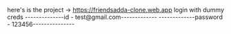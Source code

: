 here's is the project -> https://friendsadda-clone.web.app
login with dummy creds
--------------id - test@gmail.com-------------
-------------password - 123456---------------
